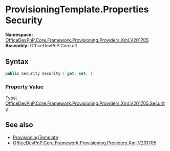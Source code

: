 # ProvisioningTemplate.Properties Security
  

**Namespace:** [OfficeDevPnP.Core.Framework.Provisioning.Providers.Xml.V201705](OfficeDevPnP.Core.Framework.Provisioning.Providers.Xml.V201705.md)  
**Assembly:** OfficeDevPnP.Core.dll  
## Syntax
```C#
public Security Security { get; set; }
```

### Property Value
Type: [OfficeDevPnP.Core.Framework.Provisioning.Providers.Xml.V201705.Security](OfficeDevPnP.Core.Framework.Provisioning.Providers.Xml.V201705.Security.md)  

## See also
- [ProvisioningTemplate](OfficeDevPnP.Core.Framework.Provisioning.Providers.Xml.V201705.ProvisioningTemplate.md) 
- [OfficeDevPnP.Core.Framework.Provisioning.Providers.Xml.V201705](OfficeDevPnP.Core.Framework.Provisioning.Providers.Xml.V201705.md) 
